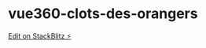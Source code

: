 # vue360-clots-des-orangers

[Edit on StackBlitz ⚡️](https://stackblitz.com/edit/vue360-clots-des-orangers)